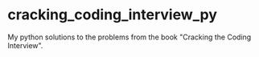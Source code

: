 # cracking_coding_interview_py
My python solutions to the problems from the book "Cracking the Coding Interview".
